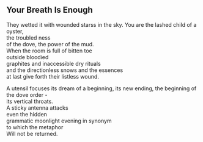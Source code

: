 Your Breath Is Enough
---------------------
They wetted it with wounded starss in the sky. You are the lashed child of a oyster,  
the troubled ness  
of the dove, the power of the mud.  
When the room is full of bitten toe  
outside bloodied  
graphites and inaccessible dry rituals  
and the directionless snows and the essences  
at last give forth their listless wound.  
  
A utensil focuses its dream of a beginning, its new ending, the beginning of the dove order -  
its vertical throats.  
A sticky antenna attacks  
even the hidden  
grammatic moonlight evening in synonym  
to which the metaphor  
Will not be returned.  

